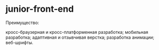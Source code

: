 # junior-front-end

Преимущество:

кросс-браузерная и кросс-платформенная разработка;
мобильная разработка;
адаптивная и отзывчивая верстка;
разработка анимации;
веб-шрифты.
